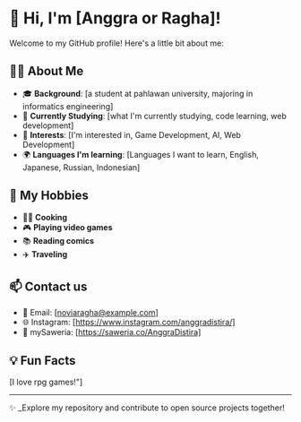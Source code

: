 # 👋 Hi, I'm [Anggra or Ragha]!

Welcome to my GitHub profile! Here's a little bit about me:

## 👩‍💻 About Me
- 🎓 **Background**: [a student at pahlawan university, majoring in informatics engineering]
- 🌱 **Currently Studying**: [what I'm currently studying, code learning, web development]
- 🚀 **Interests**: [I'm interested in, Game Development, AI, Web Development]
- 🌍 **Languages I'm learning**: [Languages I want to learn, English, Japanese, Russian, Indonesian]

## 🎨 My Hobbies
- 👨‍🍳 **Cooking**
- 🎮 **Playing video games**
- 📚 **Reading comics**
- ✈️ **Traveling**

## 📫 Contact us
- 📧 Email: [noviaragha@example.com]
- 🌐 Instagram: [https://www.instagram.com/anggradistira/]
- 💼 mySaweria: [https://saweria.co/AnggraDistira]

## 💡 Fun Facts
[I love rpg games!"]

---

✨ _Explore my repository and contribute to open source projects together!

